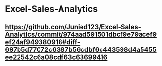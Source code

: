 # Excel-Sales-Analytics
## https://github.com/Junied123/Excel-Sales-Analytics/commit/974aad591501dbcf9e79acef9ef24af949380918#diff-697b5d77072c6387b56cdbf6c443598d4a5455ee22542c6a08cdf63c63699416


